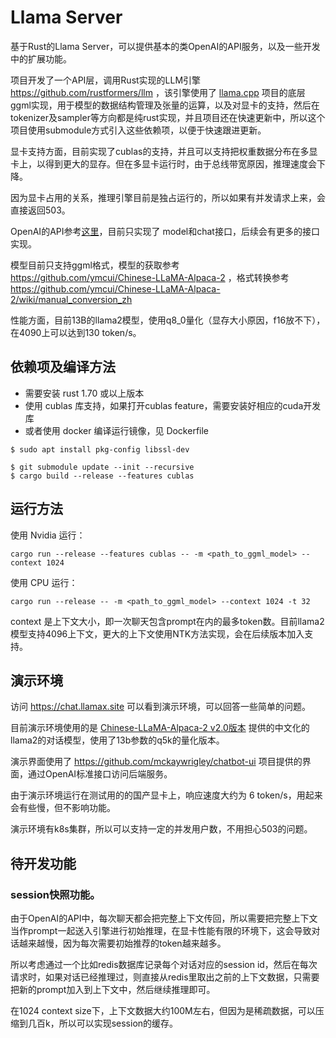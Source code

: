 # Llama Server

基于Rust的Llama Server，可以提供基本的类OpenAI的API服务，以及一些开发中的扩展功能。

项目开发了一个API层，调用Rust实现的LLM引擎 https://github.com/rustformers/llm ，该引擎使用了 [llama.cpp](https://github.com/ggerganov/llama.cpp) 项目的底层ggml实现，用于模型的数据结构管理及张量的运算，以及对显卡的支持，然后在 tokenizer及sampler等方向都是纯rust实现，并且项目还在快速更新中，所以这个项目使用submodule方式引入这些依赖项，以便于快速跟进更新。

显卡支持方面，目前实现了cublas的支持，并且可以支持把权重数据分布在多显卡上，以得到更大的显存。但在多显卡运行时，由于总线带宽原因，推理速度会下降。

因为显卡占用的关系，推理引擎目前是独占运行的，所以如果有并发请求上来，会直接返回503。

OpenAI的API参考[这里](https://platform.openai.com/docs/api-reference)，目前只实现了 model和chat接口，后续会有更多的接口实现。

模型目前只支持ggml格式，模型的获取参考 https://github.com/ymcui/Chinese-LLaMA-Alpaca-2 ，格式转换参考 https://github.com/ymcui/Chinese-LLaMA-Alpaca-2/wiki/manual_conversion_zh

性能方面，目前13B的llama2模型，使用q8_0量化（显存大小原因，f16放不下），在4090上可以达到130 token/s。

## 依赖项及编译方法

* 需要安装 rust 1.70 或以上版本
* 使用 cublas 库支持，如果打开cublas feature，需要安装好相应的cuda开发库
* 或者使用 docker 编译运行镜像，见 Dockerfile

```
$ sudo apt install pkg-config libssl-dev
```

```
$ git submodule update --init --recursive
$ cargo build --release --features cublas
```


## 运行方法

使用 Nvidia 运行：

```
cargo run --release --features cublas -- -m <path_to_ggml_model> --context 1024
```

使用 CPU 运行：

```
cargo run --release -- -m <path_to_ggml_model> --context 1024 -t 32
```

context 是上下文大小，即一次聊天包含prompt在内的最多token数。目前llama2模型支持4096上下文，更大的上下文使用NTK方法实现，会在后续版本加入支持。

## 演示环境

访问 https://chat.llamax.site 可以看到演示环境，可以回答一些简单的问题。

目前演示环境使用的是  [Chinese-LLaMA-Alpaca-2 v2.0版本](https://github.com/ymcui/Chinese-LLaMA-Alpaca-2) 提供的中文化的llama2的对话模型，使用了13b参数的q5k的量化版本。

演示界面使用了 https://github.com/mckaywrigley/chatbot-ui 项目提供的界面，通过OpenAI标准接口访问后端服务。

由于演示环境运行在测试用的的国产显卡上，响应速度大约为 6 token/s，用起来会有些慢，但不影响功能。

演示环境有k8s集群，所以可以支持一定的并发用户数，不用担心503的问题。

## 待开发功能

### session快照功能。

由于OpenAI的API中，每次聊天都会把完整上下文传回，所以需要把完整上下文当作prompt一起送入引擎进行初始推理，在显卡性能有限的环境下，这会导致对话越来越慢，因为每次需要初始推荐的token越来越多。

所以考虑通过一个比如redis数据库记录每个对话对应的session id，然后在每次请求时，如果对话已经推理过，则直接从redis里取出之前的上下文数据，只需要把新的prompt加入到上下文中，然后继续推理即可。

在1024 context size下，上下文数据大约100M左右，但因为是稀疏数据，可以压缩到几百k，所以可以实现session的缓存。